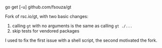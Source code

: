 go get [-u] github.com/fsouza/gt

Fork of rsc.io/gt, with two basic changes:

1. calling `gt` with no arguments is the same as calling `gt ./...`
1. skip tests for vendored packages

I used to fix the first issue with a shell script, the second motivated the
fork.
